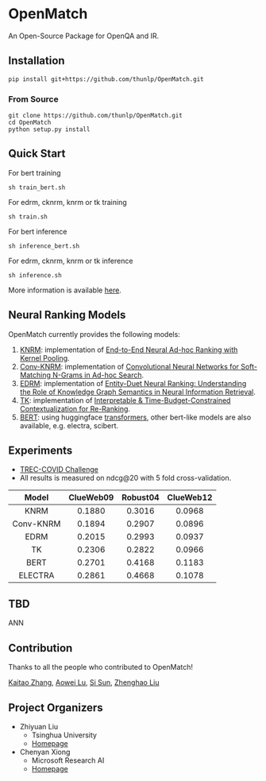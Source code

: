 # OpenMatch
An Open-Source Package for OpenQA and IR.

## Installation
```
pip install git+https://github.com/thunlp/OpenMatch.git
```
### From Source
```
git clone https://github.com/thunlp/OpenMatch.git
cd OpenMatch
python setup.py install
```

## Quick Start
For bert training
```
sh train_bert.sh
```

For edrm, cknrm, knrm or tk training
```
sh train.sh
```

For bert inference
```
sh inference_bert.sh
```

For edrm, cknrm, knrm or tk inference
```
sh inference.sh
```

More information is available [here](./docs/openmatch.md).

## Neural Ranking Models
OpenMatch currently provides the following models:

1. [KNRM](./OpenMatch/models/knrm.py): implementation of [End-to-End Neural Ad-hoc Ranking with Kernel Pooling](https://dl.acm.org/doi/pdf/10.1145/3077136.3080809).
2. [Conv-KNRM](./OpenMatch/models/conv_knrm.py): implementation of [Convolutional Neural Networks for Soft-Matching N-Grams in Ad-hoc Search](https://dl.acm.org/doi/pdf/10.1145/3159652.3159659).
3. [EDRM](./OpenMatch/models/edrm.py): implementation of [Entity-Duet Neural Ranking: Understanding the Role of Knowledge Graph Semantics in Neural Information Retrieval](https://arxiv.org/pdf/1805.07591.pdf).
4. [TK](./OpenMatch/models/tk.py): implementation of [Interpretable & Time-Budget-Constrained Contextualization for Re-Ranking](https://arxiv.org/pdf/1912.01385.pdf).
5. [BERT](./OpenMatch/models/bert.py): using huggingface [transformers](https://github.com/huggingface/transformers), other bert-like models are also available, e.g. electra, scibert.

## Experiments
* [TREC-COVID Challenge](./docs/experiments-treccovid.md)
* All results is measured on ndcg@20 with 5 fold cross-validation.

|Model|ClueWeb09|Robust04|ClueWeb12|
|:---:|:-------:|:------:|:-------:|
|KNRM|0.1880|0.3016|0.0968|
|Conv-KNRM|0.1894|0.2907|0.0896|
|EDRM|0.2015|0.2993|0.0937|
|TK|0.2306|0.2822|0.0966|
|BERT|0.2701|0.4168|0.1183|
|ELECTRA|0.2861|0.4668|0.1078|

## TBD
ANN

## Contribution
Thanks to all the people who contributed to OpenMatch!

[Kaitao Zhang](https://github.com/zkt12), [Aowei Lu](https://github.com/LAW991224), [Si Sun](https://github.com/SunSiShining), [Zhenghao Liu](http://nlp.csai.tsinghua.edu.cn/~lzh/)

## Project Organizers
- Zhiyuan Liu
  * Tsinghua University
  * [Homepage](http://nlp.csai.tsinghua.edu.cn/~lzy/)
- Chenyan Xiong
  * Microsoft Research AI
  * [Homepage](https://www.microsoft.com/en-us/research/people/cxiong/)
